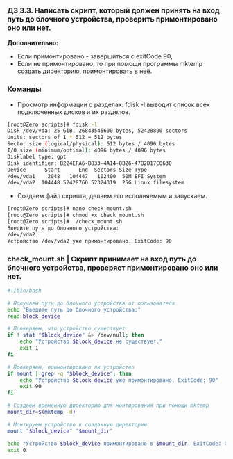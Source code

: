 ### Д3 3.3. Написать скрипт, который должен принять на вход путь до блочного устройства, проверить примонтировано оно или нет.

**Дополнительно:**

-  Если примонтировано - завершиться с exitCode 90,
-  Если не примонтировано, то при помощи программы mktemp создать директорию, примонтировать в неё.


### Команды 

- Просмотр информации о разделах: fdisk -l выводит список всех подключенных дисков и их разделов.
```bash 
[root@Zero scripts]# fdisk -l
Disk /dev/vda: 25 GiB, 26843545600 bytes, 52428800 sectors
Units: sectors of 1 * 512 = 512 bytes
Sector size (logical/physical): 512 bytes / 4096 bytes
I/O size (minimum/optimal): 4096 bytes / 4096 bytes
Disklabel type: gpt
Disk identifier: B224EFA6-B833-4A14-8B26-47B2D17C0630
Device      Start      End  Sectors Size Type
/dev/vda1    2048   104447   102400  50M EFI System
/dev/vda2  104448 52428766 52324319  25G Linux filesystem
```
- Создаем файл скрипта, делаем его исполняемым и запускаем.
```bash
[root@Zero scripts]# nano check_mount.sh
[root@Zero scripts]# chmod +x check_mount.sh
[root@Zero scripts]# ./check_mount.sh
Введите путь до блочного устройства:
/dev/vda2
Устройство /dev/vda2 уже примонтировано. ExitCode: 90
```

### check_mount.sh | Скрипт принимает на вход путь до блочного устройства, проверяет примонтировано оно или нет.
```bash
#!/bin/bash

# Получаем путь до блочного устройства от пользователя
echo "Введите путь до блочного устройства:"
read block_device

# Проверяем, что устройство существует
if ! stat "$block_device" &> /dev/null; then
    echo "Устройство $block_device не существует."
    exit 1
fi

# Проверяем, примонтировано ли устройство
if mount | grep -q "$block_device"; then
    echo "Устройство $block_device уже примонтировано. ExitCode: 90"
    exit 90
fi

# Создаем временную директорию для монтирования при помощи mktemp
mount_dir=$(mktemp -d)

# Монтируем устройство в созданную директорию
mount "$block_device" "$mount_dir"

echo "Устройство $block_device примонтировано в $mount_dir. ExitCode: 0"
exit 0




```